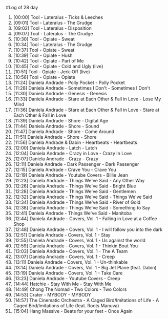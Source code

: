 #Log of 28 day

1. [00:00] Tool - Lateralus - Ticks & Leeches
1. [09:01] Tool - Lateralus - The Grudge
1. [09:02] Tool - Lateralus - Disposition
1. [09:07] Tool - Lateralus - The Grudge
1. [10:30] Tool - Opiate - Sweat
1. [10:34] Tool - Lateralus - The Grudge
1. [10:37] Tool - Opiate - Sweat
1. [10:39] Tool - Opiate - Hush
1. [10:42] Tool - Opiate - Part of Me
1. [10:45] Tool - Opiate - Cold and Ugly (live)
1. [10:51] Tool - Opiate - Jerk-Off (live)
1. [10:56] Tool - Opiate - Opiate
1. [11:24] Daniela Andrade - Polly Pocket - Polly Pocket
1. [11:28] Daniela Andrade - Sometimes I Don't - Sometimes I Don't
1. [11:30] Daniela Andrade - Genesis - Genesis
1. [11:33] Daniela Andrade - Stare at Each Other & Fall in Love - Lose My Mind
1. [11:36] Daniela Andrade - Stare at Each Other & Fall in Love - Stare at Each Other & Fall in Love
1. [11:39] Daniela Andrade - Shore - Digital Age
1. [11:44] Daniela Andrade - Shore - Sound
1. [11:47] Daniela Andrade - Shore - Come Around
1. [11:51] Daniela Andrade - Shore - Shore
1. [11:56] Daniela Andrade & Dabin - Heartbeats - Heartbeats
1. [12:00] Daniela Andrade - Latch - Latch
1. [12:04] Daniela Andrade - Crazy in Love - Crazy In Love
1. [12:07] Daniela Andrade - Crazy - Crazy
1. [12:11] Daniela Andrade - Dark Passenger - Dark Passenger
1. [12:15] Daniela Andrade - Crave You - Crave You
1. [12:19] Daniela Andrade - Youtube Covers - Billie Jean
1. [12:23] Daniela Andrade - Things We've Said - Any Other Way
1. [12:26] Daniela Andrade - Things We've Said - Bright Blue
1. [12:28] Daniela Andrade - Things We've Said - Gentlemen
1. [12:32] Daniela Andrade - Things We've Said - Things We've Said
1. [12:34] Daniela Andrade - Things We've Said - River of Gold
1. [12:38] Daniela Andrade - Things We've Said - Something to Say
1. [12:41] Daniela Andrade - Things We've Said - Manitoba
1. [12:44] Daniela Andrade - Covers, Vol. 1 - Falling in Love at a Coffee Shop
1. [12:48] Daniela Andrade - Covers, Vol. 1 - I will follow you into the dark
1. [12:51] Daniela Andrade - Covers, Vol. 1 - Stay
1. [12:55] Daniela Andrade - Covers, Vol. 1 - Us against the world
1. [12:59] Daniela Andrade - Covers, Vol. 1 - Thinkin Bout You
1. [13:03] Daniela Andrade - Covers, Vol. 1 - The A Team
1. [13:07] Daniela Andrade - Covers, Vol. 1 - Creep
1. [13:11] Daniela Andrade - Covers, Vol. 1 - Un-thinkable
1. [13:14] Daniela Andrade - Covers, Vol. 1 - Big Jet Plane (feat. Dabin)
1. [13:19] Daniela Andrade - Covers, Vol. 1 - Take Care
1. [13:23] Daniela Andrade - Youtube Covers - Creep
1. [14:44] Hatchie - Stay With Me - Stay With Me
1. [14:49] Chong The Nomad - Two Colors - Two Colors
1. [14:53] Crater - MYBODY - MYBODY
1. [14:57] The Cinematic Orchestra - A Caged Bird/Imitations of Life - A Caged Bird/Imitations of Life (feat. Roots Manuva)
1. [15:04] Hang Massive - Beats for your feet - Once Again
